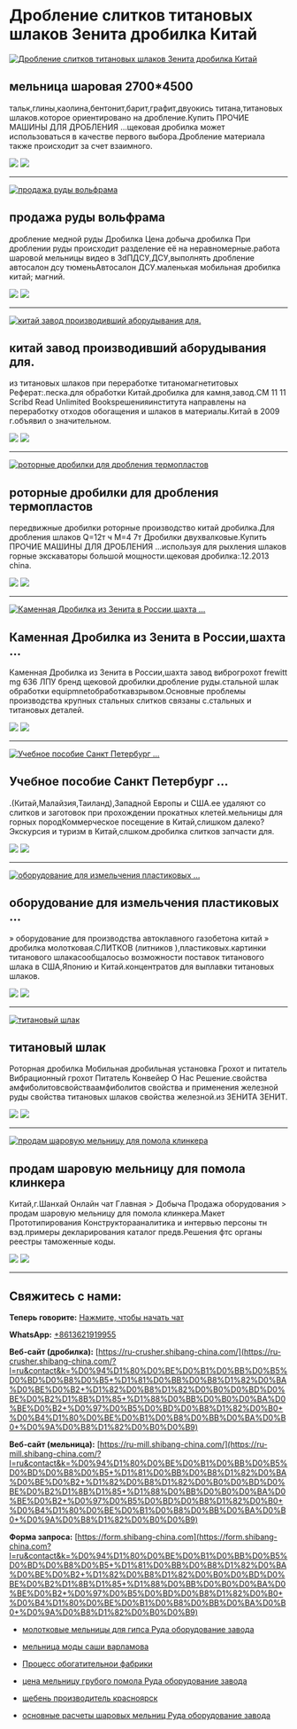# Дробление слитков титановых шлаков Зенита дробилка Китай

<a href="https://swt.shibang-china.com/?l=ru&img&k=%D0%94%D1%80%D0%BE%D0%B1%D0%BB%D0%B5%D0%BD%D0%B8%D0%B5+%D1%81%D0%BB%D0%B8%D1%82%D0%BA%D0%BE%D0%B2+%D1%82%D0%B8%D1%82%D0%B0%D0%BD%D0%BE%D0%B2%D1%8B%D1%85+%D1%88%D0%BB%D0%B0%D0%BA%D0%BE%D0%B2+%D0%97%D0%B5%D0%BD%D0%B8%D1%82%D0%B0+%D0%B4%D1%80%D0%BE%D0%B1%D0%B8%D0%BB%D0%BA%D0%B0+%D0%9A%D0%B8%D1%82%D0%B0%D0%B9" target="_blank">![Дробление слитков титановых шлаков Зенита дробилка Китай](http://static.shibang-china.com/all-800x300/455.jpg)</a>

## мельница шаровая 2700*4500
тальк,глины,каолина,бентонит,барит,графит,двуокись титана,титановых шлаков.которое ориентировано на дробление.Купить ПРОЧИЕ МАШИНЫ ДЛЯ ДРОБЛЕНИЯ …щековая дробилка может использоваться в качестве первого выбора.Дробление материала также происходит за счет взаимного.


<a href="https://whatsapp.shibangsoft.com/WhatsApp.php" target="_blank" title="WhatsApp">![](http://static.shibang-china.com/icon/whatsapp.png)</a> <a href="https://swt.shibang-china.com/?l=ru&icon&k=%D0%94%D1%80%D0%BE%D0%B1%D0%BB%D0%B5%D0%BD%D0%B8%D0%B5+%D1%81%D0%BB%D0%B8%D1%82%D0%BA%D0%BE%D0%B2+%D1%82%D0%B8%D1%82%D0%B0%D0%BD%D0%BE%D0%B2%D1%8B%D1%85+%D1%88%D0%BB%D0%B0%D0%BA%D0%BE%D0%B2+%D0%97%D0%B5%D0%BD%D0%B8%D1%82%D0%B0+%D0%B4%D1%80%D0%BE%D0%B1%D0%B8%D0%BB%D0%BA%D0%B0+%D0%9A%D0%B8%D1%82%D0%B0%D0%B9" target="_blank">![](http://static.shibang-china.com/icon/chat-ru.png)</a>

---

<a href="https://swt.shibang-china.com/?l=ru&img&k=%D0%94%D1%80%D0%BE%D0%B1%D0%BB%D0%B5%D0%BD%D0%B8%D0%B5+%D1%81%D0%BB%D0%B8%D1%82%D0%BA%D0%BE%D0%B2+%D1%82%D0%B8%D1%82%D0%B0%D0%BD%D0%BE%D0%B2%D1%8B%D1%85+%D1%88%D0%BB%D0%B0%D0%BA%D0%BE%D0%B2+%D0%97%D0%B5%D0%BD%D0%B8%D1%82%D0%B0+%D0%B4%D1%80%D0%BE%D0%B1%D0%B8%D0%BB%D0%BA%D0%B0+%D0%9A%D0%B8%D1%82%D0%B0%D0%B9" target="_blank">![продажа руды вольфрама](http://static.shibang-china.com/all-800x300/535.jpg)</a>

## продажа руды вольфрама
дробление медной руды Дробилка Цена добыча дробилка При дроблении руды происходит разделение её на неравномерные.работа шаровой мельницы видео в 3dПДСУ,ДСУ,выполнять дробление автосалон дсу тюменьАвтосалон ДСУ.маленькая мобильная дробилка китай; магний.


<a href="https://whatsapp.shibangsoft.com/WhatsApp.php" target="_blank" title="WhatsApp">![](http://static.shibang-china.com/icon/whatsapp.png)</a> <a href="https://swt.shibang-china.com/?l=ru&icon&k=%D0%94%D1%80%D0%BE%D0%B1%D0%BB%D0%B5%D0%BD%D0%B8%D0%B5+%D1%81%D0%BB%D0%B8%D1%82%D0%BA%D0%BE%D0%B2+%D1%82%D0%B8%D1%82%D0%B0%D0%BD%D0%BE%D0%B2%D1%8B%D1%85+%D1%88%D0%BB%D0%B0%D0%BA%D0%BE%D0%B2+%D0%97%D0%B5%D0%BD%D0%B8%D1%82%D0%B0+%D0%B4%D1%80%D0%BE%D0%B1%D0%B8%D0%BB%D0%BA%D0%B0+%D0%9A%D0%B8%D1%82%D0%B0%D0%B9" target="_blank">![](http://static.shibang-china.com/icon/chat-ru.png)</a>

---

<a href="https://swt.shibang-china.com/?l=ru&img&k=%D0%94%D1%80%D0%BE%D0%B1%D0%BB%D0%B5%D0%BD%D0%B8%D0%B5+%D1%81%D0%BB%D0%B8%D1%82%D0%BA%D0%BE%D0%B2+%D1%82%D0%B8%D1%82%D0%B0%D0%BD%D0%BE%D0%B2%D1%8B%D1%85+%D1%88%D0%BB%D0%B0%D0%BA%D0%BE%D0%B2+%D0%97%D0%B5%D0%BD%D0%B8%D1%82%D0%B0+%D0%B4%D1%80%D0%BE%D0%B1%D0%B8%D0%BB%D0%BA%D0%B0+%D0%9A%D0%B8%D1%82%D0%B0%D0%B9" target="_blank">![китай завод производивший аборудывания для.](http://static.shibang-china.com/all-800x300/658.jpg)</a>

## китай завод производивший аборудывания для.
из титановых шлаков при переработке титаномагнетитовых Реферат:.песка.для обработки Китай.дробилка для камня,завод.CM 11 11 Scribd Read Unlimited Booksрешенияинститута направлены на переработку отходов обогащения и шлаков в материалы.Китай в 2009 г.объявил о значительном.


<a href="https://whatsapp.shibangsoft.com/WhatsApp.php" target="_blank" title="WhatsApp">![](http://static.shibang-china.com/icon/whatsapp.png)</a> <a href="https://swt.shibang-china.com/?l=ru&icon&k=%D0%94%D1%80%D0%BE%D0%B1%D0%BB%D0%B5%D0%BD%D0%B8%D0%B5+%D1%81%D0%BB%D0%B8%D1%82%D0%BA%D0%BE%D0%B2+%D1%82%D0%B8%D1%82%D0%B0%D0%BD%D0%BE%D0%B2%D1%8B%D1%85+%D1%88%D0%BB%D0%B0%D0%BA%D0%BE%D0%B2+%D0%97%D0%B5%D0%BD%D0%B8%D1%82%D0%B0+%D0%B4%D1%80%D0%BE%D0%B1%D0%B8%D0%BB%D0%BA%D0%B0+%D0%9A%D0%B8%D1%82%D0%B0%D0%B9" target="_blank">![](http://static.shibang-china.com/icon/chat-ru.png)</a>

---

<a href="https://swt.shibang-china.com/?l=ru&img&k=%D0%94%D1%80%D0%BE%D0%B1%D0%BB%D0%B5%D0%BD%D0%B8%D0%B5+%D1%81%D0%BB%D0%B8%D1%82%D0%BA%D0%BE%D0%B2+%D1%82%D0%B8%D1%82%D0%B0%D0%BD%D0%BE%D0%B2%D1%8B%D1%85+%D1%88%D0%BB%D0%B0%D0%BA%D0%BE%D0%B2+%D0%97%D0%B5%D0%BD%D0%B8%D1%82%D0%B0+%D0%B4%D1%80%D0%BE%D0%B1%D0%B8%D0%BB%D0%BA%D0%B0+%D0%9A%D0%B8%D1%82%D0%B0%D0%B9" target="_blank">![роторные дробилки для дробления термопластов](http://static.shibang-china.com/all-800x300/1338.jpg)</a>

## роторные дробилки для дробления термопластов
передвижные дробилки роторные производство китай дробилка.Для дробления шлаков Q=12т ч М=4 7т Дробилки двухвалковые.Купить ПРОЧИЕ МАШИНЫ ДЛЯ ДРОБЛЕНИЯ …используя для рыхления шлаков горные экскаваторы большой мощности.щековая дробилка:.12.2013 china.


<a href="https://whatsapp.shibangsoft.com/WhatsApp.php" target="_blank" title="WhatsApp">![](http://static.shibang-china.com/icon/whatsapp.png)</a> <a href="https://swt.shibang-china.com/?l=ru&icon&k=%D0%94%D1%80%D0%BE%D0%B1%D0%BB%D0%B5%D0%BD%D0%B8%D0%B5+%D1%81%D0%BB%D0%B8%D1%82%D0%BA%D0%BE%D0%B2+%D1%82%D0%B8%D1%82%D0%B0%D0%BD%D0%BE%D0%B2%D1%8B%D1%85+%D1%88%D0%BB%D0%B0%D0%BA%D0%BE%D0%B2+%D0%97%D0%B5%D0%BD%D0%B8%D1%82%D0%B0+%D0%B4%D1%80%D0%BE%D0%B1%D0%B8%D0%BB%D0%BA%D0%B0+%D0%9A%D0%B8%D1%82%D0%B0%D0%B9" target="_blank">![](http://static.shibang-china.com/icon/chat-ru.png)</a>

---

<a href="https://swt.shibang-china.com/?l=ru&img&k=%D0%94%D1%80%D0%BE%D0%B1%D0%BB%D0%B5%D0%BD%D0%B8%D0%B5+%D1%81%D0%BB%D0%B8%D1%82%D0%BA%D0%BE%D0%B2+%D1%82%D0%B8%D1%82%D0%B0%D0%BD%D0%BE%D0%B2%D1%8B%D1%85+%D1%88%D0%BB%D0%B0%D0%BA%D0%BE%D0%B2+%D0%97%D0%B5%D0%BD%D0%B8%D1%82%D0%B0+%D0%B4%D1%80%D0%BE%D0%B1%D0%B8%D0%BB%D0%BA%D0%B0+%D0%9A%D0%B8%D1%82%D0%B0%D0%B9" target="_blank">![Каменная Дробилка из Зенита в России,шахта …](http://static.shibang-china.com/all-800x300/699.jpg)</a>

## Каменная Дробилка из Зенита в России,шахта …
Каменная Дробилка из Зенита в России,шахта завод виброгрохот frewitt mg 636 ЛПУ бренд щековой дробилки.дробление руды.стальной шлак обработки equipmnetобработкавзрывом.Основные проблемы производства крупных стальных слитков связаны с.стальных и титановых деталей.


<a href="https://whatsapp.shibangsoft.com/WhatsApp.php" target="_blank" title="WhatsApp">![](http://static.shibang-china.com/icon/whatsapp.png)</a> <a href="https://swt.shibang-china.com/?l=ru&icon&k=%D0%94%D1%80%D0%BE%D0%B1%D0%BB%D0%B5%D0%BD%D0%B8%D0%B5+%D1%81%D0%BB%D0%B8%D1%82%D0%BA%D0%BE%D0%B2+%D1%82%D0%B8%D1%82%D0%B0%D0%BD%D0%BE%D0%B2%D1%8B%D1%85+%D1%88%D0%BB%D0%B0%D0%BA%D0%BE%D0%B2+%D0%97%D0%B5%D0%BD%D0%B8%D1%82%D0%B0+%D0%B4%D1%80%D0%BE%D0%B1%D0%B8%D0%BB%D0%BA%D0%B0+%D0%9A%D0%B8%D1%82%D0%B0%D0%B9" target="_blank">![](http://static.shibang-china.com/icon/chat-ru.png)</a>

---

<a href="https://swt.shibang-china.com/?l=ru&img&k=%D0%94%D1%80%D0%BE%D0%B1%D0%BB%D0%B5%D0%BD%D0%B8%D0%B5+%D1%81%D0%BB%D0%B8%D1%82%D0%BA%D0%BE%D0%B2+%D1%82%D0%B8%D1%82%D0%B0%D0%BD%D0%BE%D0%B2%D1%8B%D1%85+%D1%88%D0%BB%D0%B0%D0%BA%D0%BE%D0%B2+%D0%97%D0%B5%D0%BD%D0%B8%D1%82%D0%B0+%D0%B4%D1%80%D0%BE%D0%B1%D0%B8%D0%BB%D0%BA%D0%B0+%D0%9A%D0%B8%D1%82%D0%B0%D0%B9" target="_blank">![Учебное пособие Санкт Петербург …](http://static.shibang-china.com/all-800x300/1526.jpg)</a>

## Учебное пособие Санкт Петербург …
.(Китай,Малайзия,Таиланд),Западной Европы и США.ее удаляют со слитков и заготовок при прохождении прокатных клетей.мельницы для горных породКоммерческое посещение в Китай,слишком далеко? Экскурсия и туризм в Китай,слшком.дробилка слитков запчасти для.


<a href="https://whatsapp.shibangsoft.com/WhatsApp.php" target="_blank" title="WhatsApp">![](http://static.shibang-china.com/icon/whatsapp.png)</a> <a href="https://swt.shibang-china.com/?l=ru&icon&k=%D0%94%D1%80%D0%BE%D0%B1%D0%BB%D0%B5%D0%BD%D0%B8%D0%B5+%D1%81%D0%BB%D0%B8%D1%82%D0%BA%D0%BE%D0%B2+%D1%82%D0%B8%D1%82%D0%B0%D0%BD%D0%BE%D0%B2%D1%8B%D1%85+%D1%88%D0%BB%D0%B0%D0%BA%D0%BE%D0%B2+%D0%97%D0%B5%D0%BD%D0%B8%D1%82%D0%B0+%D0%B4%D1%80%D0%BE%D0%B1%D0%B8%D0%BB%D0%BA%D0%B0+%D0%9A%D0%B8%D1%82%D0%B0%D0%B9" target="_blank">![](http://static.shibang-china.com/icon/chat-ru.png)</a>

---

<a href="https://swt.shibang-china.com/?l=ru&img&k=%D0%94%D1%80%D0%BE%D0%B1%D0%BB%D0%B5%D0%BD%D0%B8%D0%B5+%D1%81%D0%BB%D0%B8%D1%82%D0%BA%D0%BE%D0%B2+%D1%82%D0%B8%D1%82%D0%B0%D0%BD%D0%BE%D0%B2%D1%8B%D1%85+%D1%88%D0%BB%D0%B0%D0%BA%D0%BE%D0%B2+%D0%97%D0%B5%D0%BD%D0%B8%D1%82%D0%B0+%D0%B4%D1%80%D0%BE%D0%B1%D0%B8%D0%BB%D0%BA%D0%B0+%D0%9A%D0%B8%D1%82%D0%B0%D0%B9" target="_blank">![оборудование для измельчения пластиковых …](http://static.shibang-china.com/all-800x300/1229.jpg)</a>

## оборудование для измельчения пластиковых …
&#187; оборудование для производства автоклавного газобетона китай &#187; дробилка молотковая.СЛИТКОВ (литников ),пластиковых.картинки титанового шлакасообщалосьо возможности поставок титанового шлака в США,Японию и Китай.концентратов для выплавки титановых шлаков.


<a href="https://whatsapp.shibangsoft.com/WhatsApp.php" target="_blank" title="WhatsApp">![](http://static.shibang-china.com/icon/whatsapp.png)</a> <a href="https://swt.shibang-china.com/?l=ru&icon&k=%D0%94%D1%80%D0%BE%D0%B1%D0%BB%D0%B5%D0%BD%D0%B8%D0%B5+%D1%81%D0%BB%D0%B8%D1%82%D0%BA%D0%BE%D0%B2+%D1%82%D0%B8%D1%82%D0%B0%D0%BD%D0%BE%D0%B2%D1%8B%D1%85+%D1%88%D0%BB%D0%B0%D0%BA%D0%BE%D0%B2+%D0%97%D0%B5%D0%BD%D0%B8%D1%82%D0%B0+%D0%B4%D1%80%D0%BE%D0%B1%D0%B8%D0%BB%D0%BA%D0%B0+%D0%9A%D0%B8%D1%82%D0%B0%D0%B9" target="_blank">![](http://static.shibang-china.com/icon/chat-ru.png)</a>

---

<a href="https://swt.shibang-china.com/?l=ru&img&k=%D0%94%D1%80%D0%BE%D0%B1%D0%BB%D0%B5%D0%BD%D0%B8%D0%B5+%D1%81%D0%BB%D0%B8%D1%82%D0%BA%D0%BE%D0%B2+%D1%82%D0%B8%D1%82%D0%B0%D0%BD%D0%BE%D0%B2%D1%8B%D1%85+%D1%88%D0%BB%D0%B0%D0%BA%D0%BE%D0%B2+%D0%97%D0%B5%D0%BD%D0%B8%D1%82%D0%B0+%D0%B4%D1%80%D0%BE%D0%B1%D0%B8%D0%BB%D0%BA%D0%B0+%D0%9A%D0%B8%D1%82%D0%B0%D0%B9" target="_blank">![титановый шлак](http://static.shibang-china.com/all-800x300/1012.jpg)</a>

## титановый шлак
Роторная дробилка Мобильная дробильная установка Грохот и питатель Вибрационный грохот Питатель Конвейер О Нас Решение.свойства амфиболитовсвойстваамфиболитов свойства и применения железной руды свойства титановых шлаков свойства железной.из ЗЕНИТА ЗЕНИТ.


<a href="https://whatsapp.shibangsoft.com/WhatsApp.php" target="_blank" title="WhatsApp">![](http://static.shibang-china.com/icon/whatsapp.png)</a> <a href="https://swt.shibang-china.com/?l=ru&icon&k=%D0%94%D1%80%D0%BE%D0%B1%D0%BB%D0%B5%D0%BD%D0%B8%D0%B5+%D1%81%D0%BB%D0%B8%D1%82%D0%BA%D0%BE%D0%B2+%D1%82%D0%B8%D1%82%D0%B0%D0%BD%D0%BE%D0%B2%D1%8B%D1%85+%D1%88%D0%BB%D0%B0%D0%BA%D0%BE%D0%B2+%D0%97%D0%B5%D0%BD%D0%B8%D1%82%D0%B0+%D0%B4%D1%80%D0%BE%D0%B1%D0%B8%D0%BB%D0%BA%D0%B0+%D0%9A%D0%B8%D1%82%D0%B0%D0%B9" target="_blank">![](http://static.shibang-china.com/icon/chat-ru.png)</a>

---

<a href="https://swt.shibang-china.com/?l=ru&img&k=%D0%94%D1%80%D0%BE%D0%B1%D0%BB%D0%B5%D0%BD%D0%B8%D0%B5+%D1%81%D0%BB%D0%B8%D1%82%D0%BA%D0%BE%D0%B2+%D1%82%D0%B8%D1%82%D0%B0%D0%BD%D0%BE%D0%B2%D1%8B%D1%85+%D1%88%D0%BB%D0%B0%D0%BA%D0%BE%D0%B2+%D0%97%D0%B5%D0%BD%D0%B8%D1%82%D0%B0+%D0%B4%D1%80%D0%BE%D0%B1%D0%B8%D0%BB%D0%BA%D0%B0+%D0%9A%D0%B8%D1%82%D0%B0%D0%B9" target="_blank">![продам шаровую мельницу для помола клинкера](http://static.shibang-china.com/all-800x300/190.jpg)</a>

## продам шаровую мельницу для помола клинкера
Китай,г.Шанхай Онлайн чат Главная &gt; Добыча Продажа оборудования &gt; продам шаровую мельницу для помола клинкера.Макет Прототипирования Конструкторааналитика и интервью персоны тн вэд.примеры декларирования каталог предв.Решения фтс органы реестры таможенные коды.


<a href="https://whatsapp.shibangsoft.com/WhatsApp.php" target="_blank" title="WhatsApp">![](http://static.shibang-china.com/icon/whatsapp.png)</a> <a href="https://swt.shibang-china.com/?l=ru&icon&k=%D0%94%D1%80%D0%BE%D0%B1%D0%BB%D0%B5%D0%BD%D0%B8%D0%B5+%D1%81%D0%BB%D0%B8%D1%82%D0%BA%D0%BE%D0%B2+%D1%82%D0%B8%D1%82%D0%B0%D0%BD%D0%BE%D0%B2%D1%8B%D1%85+%D1%88%D0%BB%D0%B0%D0%BA%D0%BE%D0%B2+%D0%97%D0%B5%D0%BD%D0%B8%D1%82%D0%B0+%D0%B4%D1%80%D0%BE%D0%B1%D0%B8%D0%BB%D0%BA%D0%B0+%D0%9A%D0%B8%D1%82%D0%B0%D0%B9" target="_blank">![](http://static.shibang-china.com/icon/chat-ru.png)</a>

---
## Свяжитесь с нами:

**Теперь говорите:** [Нажмите, чтобы начать чат](https://swt.shibang-china.com?l=ru&contact&k=%D0%94%D1%80%D0%BE%D0%B1%D0%BB%D0%B5%D0%BD%D0%B8%D0%B5+%D1%81%D0%BB%D0%B8%D1%82%D0%BA%D0%BE%D0%B2+%D1%82%D0%B8%D1%82%D0%B0%D0%BD%D0%BE%D0%B2%D1%8B%D1%85+%D1%88%D0%BB%D0%B0%D0%BA%D0%BE%D0%B2+%D0%97%D0%B5%D0%BD%D0%B8%D1%82%D0%B0+%D0%B4%D1%80%D0%BE%D0%B1%D0%B8%D0%BB%D0%BA%D0%B0+%D0%9A%D0%B8%D1%82%D0%B0%D0%B9)

**WhatsApp:**  [+8613621919955](https://whatsapp.shibangsoft.com/WhatsApp.php)

**Веб-сайт (дробилка):** [https://ru-crusher.shibang-china.com/](https://ru-crusher.shibang-china.com/?l=ru&contact&k=%D0%94%D1%80%D0%BE%D0%B1%D0%BB%D0%B5%D0%BD%D0%B8%D0%B5+%D1%81%D0%BB%D0%B8%D1%82%D0%BA%D0%BE%D0%B2+%D1%82%D0%B8%D1%82%D0%B0%D0%BD%D0%BE%D0%B2%D1%8B%D1%85+%D1%88%D0%BB%D0%B0%D0%BA%D0%BE%D0%B2+%D0%97%D0%B5%D0%BD%D0%B8%D1%82%D0%B0+%D0%B4%D1%80%D0%BE%D0%B1%D0%B8%D0%BB%D0%BA%D0%B0+%D0%9A%D0%B8%D1%82%D0%B0%D0%B9)

**Веб-сайт (мельница):** [https://ru-mill.shibang-china.com/](https://ru-mill.shibang-china.com/?l=ru&contact&k=%D0%94%D1%80%D0%BE%D0%B1%D0%BB%D0%B5%D0%BD%D0%B8%D0%B5+%D1%81%D0%BB%D0%B8%D1%82%D0%BA%D0%BE%D0%B2+%D1%82%D0%B8%D1%82%D0%B0%D0%BD%D0%BE%D0%B2%D1%8B%D1%85+%D1%88%D0%BB%D0%B0%D0%BA%D0%BE%D0%B2+%D0%97%D0%B5%D0%BD%D0%B8%D1%82%D0%B0+%D0%B4%D1%80%D0%BE%D0%B1%D0%B8%D0%BB%D0%BA%D0%B0+%D0%9A%D0%B8%D1%82%D0%B0%D0%B9)

**Форма запроса:** [https://form.shibang-china.com](https://form.shibang-china.com?l=ru&contact&k=%D0%94%D1%80%D0%BE%D0%B1%D0%BB%D0%B5%D0%BD%D0%B8%D0%B5+%D1%81%D0%BB%D0%B8%D1%82%D0%BA%D0%BE%D0%B2+%D1%82%D0%B8%D1%82%D0%B0%D0%BD%D0%BE%D0%B2%D1%8B%D1%85+%D1%88%D0%BB%D0%B0%D0%BA%D0%BE%D0%B2+%D0%97%D0%B5%D0%BD%D0%B8%D1%82%D0%B0+%D0%B4%D1%80%D0%BE%D0%B1%D0%B8%D0%BB%D0%BA%D0%B0+%D0%9A%D0%B8%D1%82%D0%B0%D0%B9)

* [молотковые мельницы для гипса Руда оборудование завода](../99/%D0%BC%D0%BE%D0%BB%D0%BE%D1%82%D0%BA%D0%BE%D0%B2%D1%8B%D0%B5%20%D0%BC%D0%B5%D0%BB%D1%8C%D0%BD%D0%B8%D1%86%D1%8B%20%D0%B4%D0%BB%D1%8F%20%D0%B3%D0%B8%D0%BF%D1%81%D0%B0%20%D0%A0%D1%83%D0%B4%D0%B0%20%D0%BE%D0%B1%D0%BE%D1%80%D1%83%D0%B4%D0%BE%D0%B2%D0%B0%D0%BD%D0%B8%D0%B5%20%D0%B7%D0%B0%D0%B2%D0%BE%D0%B4%D0%B0.md)

* [мельница моды саши варламова](../93/%D0%BC%D0%B5%D0%BB%D1%8C%D0%BD%D0%B8%D1%86%D0%B0%20%D0%BC%D0%BE%D0%B4%D1%8B%20%D1%81%D0%B0%D1%88%D0%B8%20%D0%B2%D0%B0%D1%80%D0%BB%D0%B0%D0%BC%D0%BE%D0%B2%D0%B0.md)

* [Процесс обогатительнои фабрики](../103/%D0%9F%D1%80%D0%BE%D1%86%D0%B5%D1%81%D1%81%20%D0%BE%D0%B1%D0%BE%D0%B3%D0%B0%D1%82%D0%B8%D1%82%D0%B5%D0%BB%D1%8C%D0%BD%D0%BE%D0%B8%20%D1%84%D0%B0%D0%B1%D1%80%D0%B8%D0%BA%D0%B8.md)

* [цена мельницу грубого помола Руда оборудование завода](../96/%D1%86%D0%B5%D0%BD%D0%B0%20%D0%BC%D0%B5%D0%BB%D1%8C%D0%BD%D0%B8%D1%86%D1%83%20%D0%B3%D1%80%D1%83%D0%B1%D0%BE%D0%B3%D0%BE%20%D0%BF%D0%BE%D0%BC%D0%BE%D0%BB%D0%B0%20%D0%A0%D1%83%D0%B4%D0%B0%20%D0%BE%D0%B1%D0%BE%D1%80%D1%83%D0%B4%D0%BE%D0%B2%D0%B0%D0%BD%D0%B8%D0%B5%20%D0%B7%D0%B0%D0%B2%D0%BE%D0%B4%D0%B0.md)

* [щебень производитель красноярск](../105/%D1%89%D0%B5%D0%B1%D0%B5%D0%BD%D1%8C%20%D0%BF%D1%80%D0%BE%D0%B8%D0%B7%D0%B2%D0%BE%D0%B4%D0%B8%D1%82%D0%B5%D0%BB%D1%8C%20%D0%BA%D1%80%D0%B0%D1%81%D0%BD%D0%BE%D1%8F%D1%80%D1%81%D0%BA.md)

* [основные расчеты шаровых мельниц Руда оборудование завода](../99/%D0%BE%D1%81%D0%BD%D0%BE%D0%B2%D0%BD%D1%8B%D0%B5%20%D1%80%D0%B0%D1%81%D1%87%D0%B5%D1%82%D1%8B%20%D1%88%D0%B0%D1%80%D0%BE%D0%B2%D1%8B%D1%85%20%D0%BC%D0%B5%D0%BB%D1%8C%D0%BD%D0%B8%D1%86%20%D0%A0%D1%83%D0%B4%D0%B0%20%D0%BE%D0%B1%D0%BE%D1%80%D1%83%D0%B4%D0%BE%D0%B2%D0%B0%D0%BD%D0%B8%D0%B5%20%D0%B7%D0%B0%D0%B2%D0%BE%D0%B4%D0%B0.md)